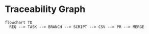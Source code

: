 # Traceability Graph

```mermaid
flowchart TD
  REQ --> TASK --> BRANCH --> SCRIPT --> CSV --> PR --> MERGE
